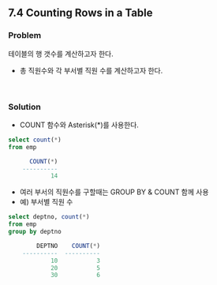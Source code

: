 ## 7.4 Counting Rows in a Table
### Problem
테이블의 행 갯수를 계산하고자 한다.
- 총 직원수와 각 부서별 직원 수를  계산하고자 한다.

<br>

### Solution
- COUNT 함수와 Asterisk(*)를 사용한다.
```sql
select count(*)
from emp

      COUNT(*)
    ----------
            14
```

- 여러 부서의 직원수를 구할때는 GROUP BY & COUNT 함께 사용
- 예) 부서별 직원 수

~~~sql
select deptno, count(*)
from emp
group by deptno

        DEPTNO    COUNT(*)
    ----------  ----------
            10           3
            20           5
            30           6
~~~

<br>